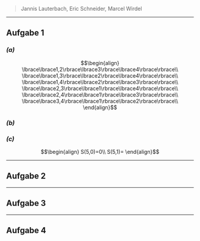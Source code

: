 > Jannis Lauterbach, Eric Schneider, Marcel Wirdel

---
## Aufgabe 1
### _(a)_
$$\begin{align}
\lbrace\lbrace1,2\rbrace\lbrace3\rbrace\lbrace4\rbrace\rbrace\\
\lbrace\lbrace1,3\rbrace\lbrace2\rbrace\lbrace4\rbrace\rbrace\\
\lbrace\lbrace1,4\rbrace\lbrace2\rbrace\lbrace3\rbrace\rbrace\\
\lbrace\lbrace2,3\rbrace\lbrace1\rbrace\lbrace4\rbrace\rbrace\\
\lbrace\lbrace2,4\rbrace\lbrace1\rbrace\lbrace3\rbrace\rbrace\\
\lbrace\lbrace3,4\rbrace\lbrace1\rbrace\lbrace2\rbrace\rbrace\\
\end{align}$$
### _(b)_

### _(c)_
$$\begin{align}
S(5,0)=0\\
S(5,1)=
\end{align}$$


---
## Aufgabe 2


---
## Aufgabe 3


---
## Aufgabe 4